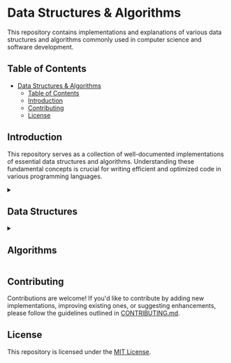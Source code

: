 # Data Structures & Algorithms

This repository contains implementations and explanations of various data structures and algorithms commonly used in computer science and software development.

## Table of Contents

- [Data Structures \& Algorithms](#data-structures--algorithms)
  - [Table of Contents](#table-of-contents)
  - [Introduction](#introduction)
  - [Contributing](#contributing)
  - [License](#license)

## Introduction

This repository serves as a collection of well-documented implementations of essential data structures and algorithms.
Understanding these fundamental concepts is crucial for writing efficient and optimized code in various programming languages.

<details>
  <summary><h2 id='data-structures'>Data Structures</h2></summary>
  <ul>
    <li>
      <details>
        <summary><h3>Strings</h3></summary>
        <ul>
          <li><a href="PYTHON/Data%20Structures/1.%20strings.py">Python</a></li>
          <li><a href="JAVASCRIPT/Data%20Structures/1.%20Strings.js">Javascript</a></li>
        </ul>
      </details>
    </li>
    <li>
      <details>
        <summary><h3>Lists / Arrays</h3></summary>
        <ul>
          <li><a href="PYTHON/Data%20Structures/2.%20lists.py">Python</a></li>
          <li><a href="JAVASCRIPT/Data%20Structures/2.%20Arrays.js">Javascript</a></li>
        </ul>
      </details>
    </li>
    <li>
      <details>
        <summary><h3>Sets</h3></summary>
        <ul>
          <li><a href="PYTHON/Data%20Structures/3.%20sets.py">Python</a></li>
          <li><a href="JAVASCRIPT/Data%20Structures/3.%20Sets.js">Javascript</a></li>
        </ul>
      </details>
    </li>
    <li>
      <details>
        <summary><h3>Dictionaries/Objects</h3></summary>
        <ul>
          <li><a href="PYTHON/Data%20Structures/4.%20dicts.py">Python</a></li>
          <li><a href="JAVASCRIPT/Data%20Structures/4.%20Objects.js">Javascript</a></li>
        </ul>
      </details>
    </li>
    <li>
      <details>
        <summary><h3>Stack</h3></summary>
        <ul>
          <li><a href="PYTHON/Data%20Structures/5.%20stack.py">Python</a></li>
          <li><a href="JAVASCRIPT/Data%20Structures/5.%20stack.js">Javascript</a></li>
        </ul>
      </details>
    </li>
    <li>
      <details>
        <summary><h3>Matrix</h3></summary>
        <ul>
          <li><a href="PYTHON/Data%20Structures/6.%20matrix.py">Python</a></li>
        </ul>
      </details>
    </li>
    <li>
      <details>
        <summary><h3>Linked List</h3></summary>
        <ul>
          <li><a href="PYTHON/Data%20Structures/7.%20linked_list.py">Python</a></li>
        </ul>
      </details>
    </li>
    <li>
      <details>
        <summary><h3>Queue</h3></summary>
        <ul>
          <li><a href="PYTHON/Data%20Structures/9.%20queue.py">Python</a></li>
        </ul>
      </details>
    </li>
  </ul>
</details>

<details>
  <summary><h2 id='algorithms'>Algorithms</h2></summary>
  <ul>
    <li>
      <details>
        <summary><h3>Sort Algorithms</h3></summary>
        <ul>
          <li><a href="PYTHON/Algorithms/Sort/">Python</a></li>
          <li><a href="JAVASCRIPT/Algorithms/Sort/">Javascript</a></li>
        </ul>
      </details>
    </li>
    <li>
      <details>
        <summary><h3>Search Algorithms</h3></summary>
        <ul>
          <li><a href="PYTHON/Algorithms/Search/">Python</a></li>
          <li><a href="JAVASCRIPT/Algorithms/Search/">Javascript</a></li>
        </ul>
      </details>
    </li>
  </ul>
</details>

## Contributing

Contributions are welcome! If you'd like to contribute by adding new implementations, improving existing ones, or suggesting enhancements, please follow the guidelines outlined in [CONTRIBUTING.md](CONTRIBUTING.md).

## License

This repository is licensed under the [MIT License](LICENSE).
